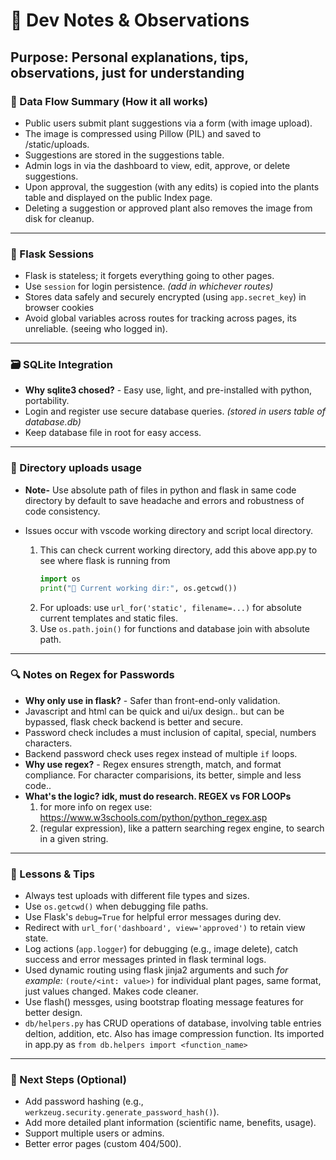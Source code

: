 # 🧠 Dev Notes & Observations

## Purpose: Personal explanations, tips, observations, just for understanding

### 🧭 Data Flow Summary (How it all works)

- Public users submit plant suggestions via a form (with image upload).
- The image is compressed using Pillow (PIL) and saved to /static/uploads.
- Suggestions are stored in the suggestions table.
- Admin logs in via the dashboard to view, edit, approve, or delete suggestions.
- Upon approval, the suggestion (with any edits) is copied into the plants table and displayed on the public Index page.
- Deleting a suggestion or approved plant also removes the image from disk for cleanup.

---

### 🔐 Flask Sessions

- Flask is stateless; it forgets everything going to other pages. 
- Use `session` for login persistence. *(add in whichever routes)*
- Stores data safely and securely encrypted (using `app.secret_key`) in browser cookies
- Avoid global variables across routes for tracking across pages, its unreliable. (seeing who logged in).

---

### 🗃️ SQLite Integration

- **Why sqlite3 chosed?** - Easy use, light, and pre-installed with python, portability.
- Login and register use secure database queries. *(stored in users table of database.db)*
- Keep database file in root for easy access.

---

### 📁 Directory uploads usage

- **Note-** Use absolute path of files in python and flask in same code directory by default to save headache and errors and robustness of code consistency. 
- Issues occur with vscode working directory and script local directory.

    1. This can check current working directory, add this above app.py to see where flask is running from
        ``` python
        import os
        print("👀 Current working dir:", os.getcwd())
        ```
    2. For uploads: use `url_for('static', filename=...)` for absolute current templates and static files.
    3. Use `os.path.join()` for functions and database join with absolute path.

---

### 🔍 Notes on Regex for Passwords

- **Why only use in flask?** - Safer than front-end-only validation.
- Javascript and html can be quick and ui/ux design.. but can be bypassed, flask check backend is better and secure.
- Password check includes a must inclusion of capital, special, numbers characters.
- Backend password check uses regex instead of multiple `if` loops.
- **Why use regex?** - Regex ensures strength, match, and format compliance. For character comparisions, its better, simple and less code..
- **What's the logic? idk, must do research. REGEX vs FOR LOOPs**
    1. for more info on regex use: https://www.w3schools.com/python/python_regex.asp
    2. (regular expression), like a pattern searching regex engine, to search in a given string.

---


### 🧪 Lessons & Tips

- Always test uploads with different file types and sizes.
- Use `os.getcwd()` when debugging file paths.
- Use Flask's `debug=True` for helpful error messages during dev.
- Redirect with `url_for('dashboard', view='approved')` to retain view state.
- Log actions (`app.logger`) for debugging (e.g., image delete), catch success and error messages printed in flask terminal logs.
- Used dynamic routing using flask jinja2 arguments and such *for example:* `(route/<int: value>)` for individual plant pages, same format, just values changed. Makes code cleaner.
- Use flash() messges, using bootstrap floating message features for better design.
- `db/helpers.py` has CRUD operations of database, involving table entries deltion, addition, etc. Also has image compression function. Its imported in app.py as `from db.helpers import <function_name>`

---

### 🧩 Next Steps (Optional)

- Add password hashing (e.g., `werkzeug.security.generate_password_hash()`).
- Add more detailed plant information (scientific name, benefits, usage).
- Support multiple users or admins.
- Better error pages (custom 404/500).